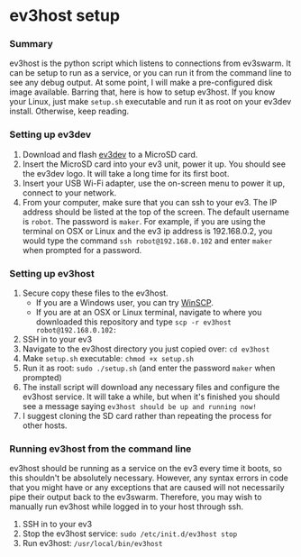 # ev3host setup

### Summary

ev3host is the python script which listens to connections from ev3swarm. It can be setup to run as a service, or you can run it from the command line to see any debug output.  At some point, I will make a pre-configured disk image available. Barring that, here is how to setup ev3host. If you know your Linux, just make `setup.sh` executable and run it as root on your ev3dev install. Otherwise, keep reading.

### Setting up ev3dev

1. Download and flash [ev3dev](http://www.ev3dev.org/) to a MicroSD card.
2. Insert the MicroSD card into your ev3 unit, power it up. You should see the
ev3dev logo. It will take a long time for its first boot.
3. Insert your USB Wi-Fi adapter, use the on-screen menu to power it up, connect to your network.
4. From your computer, make sure that you can ssh to your ev3. The IP address should be listed at the top of the screen. The default username is `robot`. The password is `maker`. For example, if you are using the terminal on OSX or Linux and the ev3 ip address is 192.168.0.2, you would type the command `ssh robot@192.168.0.102` and enter `maker` when prompted for a password.

### Setting up ev3host

1. Secure copy these files to the ev3host.
	- If you are a Windows user, you can try [WinSCP](https://winscp.net/eng/download.php). 
	- If you are at an OSX or Linux terminal, navigate to where you downloaded this repository and type `scp -r ev3host robot@192.168.0.102:`
2. SSH in to your ev3
3. Navigate to the ev3host directory you just copied over: `cd ev3host`
4. Make `setup.sh` executable: `chmod +x setup.sh`
5. Run it as root: `sudo ./setup.sh` (and enter the password `maker` when prompted)
6. The install script will download any necessary files and configure the ev3host service. It will take a while, but when it's finished you should see a message saying `ev3host should be up and running now!`
7. I suggest cloning the SD card rather than repeating the process for other hosts.

### Running ev3host from the command line

ev3host should be running as a service on the ev3 every time it boots, so this shouldn't be absolutely necessary. However, any syntax errors in code that you might have or any exceptions that are caused will not necessarily pipe their output back to the ev3swarm. Therefore, you may wish to manually run ev3host while logged in to your host through ssh.

1. SSH in to your ev3
2. Stop the ev3host service: `sudo /etc/init.d/ev3host stop`
3. Run ev3host: `/usr/local/bin/ev3host`